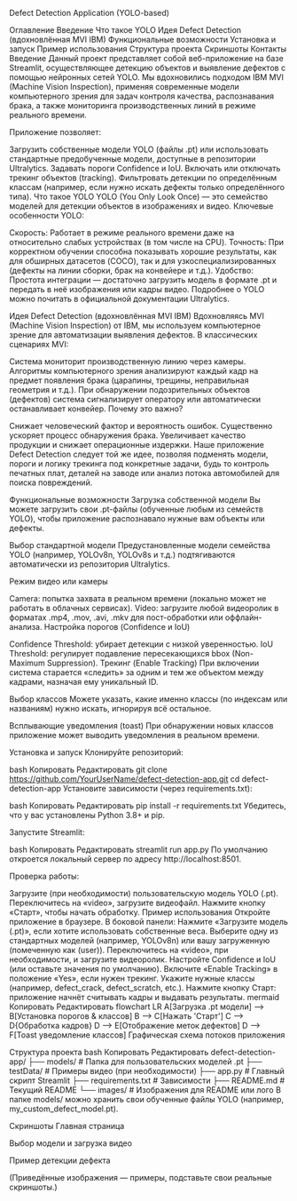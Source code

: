 Defect Detection Application (YOLO-based)

Оглавление
Введение
Что такое YOLO
Идея Defect Detection (вдохновлённая MVI IBM)
Функциональные возможности
Установка и запуск
Пример использования
Структура проекта
Скриншоты
Контакты
Введение
Данный проект представляет собой веб-приложение на базе Streamlit, осуществляющее детекцию объектов и выявление дефектов с помощью нейронных сетей YOLO. Мы вдохновились подходом IBM MVI (Machine Vision Inspection), применяя современные модели компьютерного зрения для задач контроля качества, распознавания брака, а также мониторинга производственных линий в режиме реального времени.

Приложение позволяет:

Загрузить собственные модели YOLO (файлы .pt) или использовать стандартные предобученные модели, доступные в репозитории Ultralytics.
Задавать пороги Confidence и IoU.
Включать или отключать трекинг объектов (tracking).
Фильтровать детекции по определённым классам (например, если нужно искать дефекты только определённого типа).
Что такое YOLO
YOLO (You Only Look Once) — это семейство моделей для детекции объектов в изображениях и видео. Ключевые особенности YOLO:

Скорость: Работает в режиме реального времени даже на относительно слабых устройствах (в том числе на CPU).
Точность: При корректном обучении способна показывать хорошие результаты, как для обширных датасетов (COCO), так и для узкоспециализированных (дефекты на линии сборки, брак на конвейере и т.д.).
Удобство: Простота интеграции — достаточно загрузить модель в формате .pt и передать в неё изображения или кадры видео.
Подробнее о YOLO можно почитать в официальной документации Ultralytics.

Идея Defect Detection (вдохновлённая MVI IBM)
Вдохновляясь MVI (Machine Vision Inspection) от IBM, мы используем компьютерное зрение для автоматизации выявления дефектов. В классических сценариях MVI:

Система мониторит производственную линию через камеры.
Алгоритмы компьютерного зрения анализируют каждый кадр на предмет появления брака (царапины, трещины, неправильная геометрия и т.д.).
При обнаружении подозрительных объектов (дефектов) система сигнализирует оператору или автоматически останавливает конвейер.
Почему это важно?

Снижает человеческий фактор и вероятность ошибок.
Существенно ускоряет процесс обнаружения брака.
Увеличивает качество продукции и снижает операционные издержки.
Наше приложение Defect Detection следует той же идее, позволяя подменять модели, пороги и логику трекинга под конкретные задачи, будь то контроль печатных плат, деталей на заводе или анализ потока автомобилей для поиска повреждений.

Функциональные возможности
Загрузка собственной модели
Вы можете загрузить свои .pt-файлы (обученные любым из семейств YOLO), чтобы приложение распознавало нужные вам объекты или дефекты.

Выбор стандартной модели
Предустановленные модели семейства YOLO (например, YOLOv8n, YOLOv8s и т.д.) подтягиваются автоматически из репозитория Ultralytics.

Режим видео или камеры

Camera: попытка захвата в реальном времени (локально может не работать в облачных сервисах).
Video: загрузите любой видеоролик в форматах .mp4, .mov, .avi, .mkv для пост-обработки или оффлайн-анализа.
Настройка порогов (Confidence и IoU)

Confidence Threshold: убирает детекции с низкой уверенностью.
IoU Threshold: регулирует подавление пересекающихся bbox (Non-Maximum Suppression).
Трекинг (Enable Tracking)
При включении система старается «следить» за одним и тем же объектом между кадрами, назначая ему уникальный ID.

Выбор классов
Можете указать, какие именно классы (по индексам или названиям) нужно искать, игнорируя всё остальное.

Всплывающие уведомления (toast)
При обнаружении новых классов приложение может выводить уведомления в реальном времени.

Установка и запуск
Клонируйте репозиторий:

bash
Копировать
Редактировать
git clone https://github.com/YourUserName/defect-detection-app.git
cd defect-detection-app
Установите зависимости (через requirements.txt):

bash
Копировать
Редактировать
pip install -r requirements.txt
Убедитесь, что у вас установлены Python 3.8+ и pip.

Запустите Streamlit:

bash
Копировать
Редактировать
streamlit run app.py
По умолчанию откроется локальный сервер по адресу http://localhost:8501.

Проверка работы:

Загрузите (при необходимости) пользовательскую модель YOLO (.pt).
Переключитесь на «video», загрузите видеофайл.
Нажмите кнопку «Старт», чтобы начать обработку.
Пример использования
Откройте приложение в браузере.
В боковой панели:
Нажмите «Загрузите модель (.pt)», если хотите использовать собственные веса.
Выберите одну из стандартных моделей (например, YOLOv8n) или вашу загруженную (помеченную как (user)).
Переключитесь на «video», при необходимости, и загрузите видеоролик.
Настройте Confidence и IoU (или оставьте значения по умолчанию).
Включите «Enable Tracking» в положение «Yes», если нужен трекинг.
Укажите нужные классы (например, defect_crack, defect_scratch, etc.).
Нажмите кнопку Старт: приложение начнёт считывать кадры и выдавать результаты.
mermaid
Копировать
Редактировать
flowchart LR
    A[Загрузка .pt модели] --> B[Установка порогов & классов]
    B --> C[Нажать 'Старт']
    C --> D{Обработка кадров}
    D --> E[Отображение меток дефектов]
    D --> F[Toast уведомление классов]
Графическая схема потоков приложения

Структура проекта
bash
Копировать
Редактировать
defect-detection-app/
├── models/                     # Папка для пользовательских моделей .pt
├── testData/                   # Примеры видео (при необходимости)
├── app.py                      # Главный скрипт Streamlit
├── requirements.txt            # Зависимости
├── README.md                   # Текущий README
└── images/                     # Изображения для README или лого
В папке models/ можно хранить свои обученные файлы YOLO (например, my_custom_defect_model.pt).

Скриншоты
Главная страница

Выбор модели и загрузка видео

Пример детекции дефекта

(Приведённые изображения — примеры, подставьте свои реальные скриншоты.)
